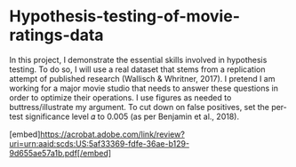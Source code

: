 # Hypothesis-testing-of-movie-ratings-data
 In this project, I demonstrate the essential skills involved in hypothesis testing. To do so, I will use a real dataset that stems from a replication attempt of published research (Wallisch &amp; Whritner, 2017).   I pretend I am working for a major movie studio that needs to answer these questions in order to optimize their operations. I use figures as needed to buttress/illustrate my argument.  To cut down on false positives, set the per-test significance level 𝛼 to 0.005 (as per Benjamin et al., 2018).

[embed]https://acrobat.adobe.com/link/review?uri=urn:aaid:scds:US:5af33369-fdfe-36ae-b129-9d655ae57a1b.pdf[/embed]
